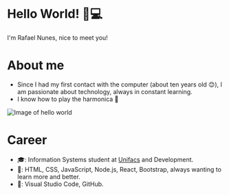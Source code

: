 # Hello World! 👋💻
I'm Rafael Nunes, nice to meet you!

# About me
- Since I had my first contact with the computer (about ten years old 😊), I am passionate about technology, always in constant learning.
- I know how to play the harmonica 🎵 

![Image of hello world](https://media.giphy.com/media/MeJgB3yMMwIaHmKD4z/giphy.gif)

# Career
- 🎓: Information Systems student at [Unifacs](https://www.unifacs.br/) and Development.
- 💾: HTML, CSS, JavaScript, Node.js, React, Bootstrap, always wanting to learn more and better.
- 🔧: Visual Studio Code, GitHub.

